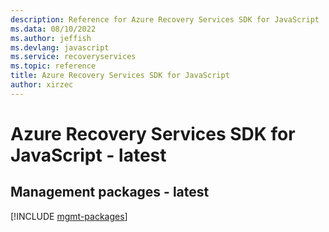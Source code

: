 ```yaml
---
description: Reference for Azure Recovery Services SDK for JavaScript
ms.data: 08/10/2022
ms.author: jeffish
ms.devlang: javascript
ms.service: recoveryservices
ms.topic: reference
title: Azure Recovery Services SDK for JavaScript
author: xirzec
---
```

# Azure Recovery Services SDK for JavaScript - latest

## Management packages - latest
[!INCLUDE [mgmt-packages](recovery-services-mgmt-index.md)]